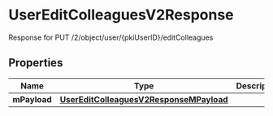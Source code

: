 

# UserEditColleaguesV2Response

Response for PUT /2/object/user/{pkiUserID}/editColleagues

## Properties

| Name | Type | Description | Notes |
|------------ | ------------- | ------------- | -------------|
|**mPayload** | [**UserEditColleaguesV2ResponseMPayload**](UserEditColleaguesV2ResponseMPayload.md) |  |  |



